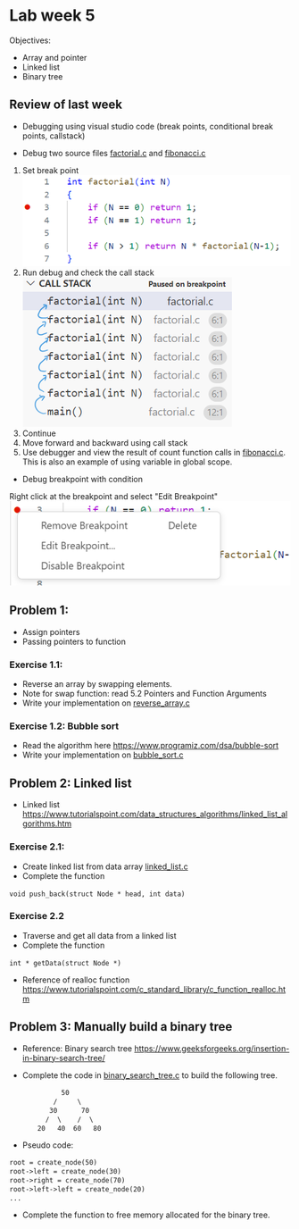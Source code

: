 # Lab week 5
Objectives:
- Array and pointer
- Linked list
- Binary tree


## Review of last week
- Debugging using visual studio code (break points, conditional break points, callstack)

- Debug two source files [factorial.c](factorial.c) and [fibonacci.c](fibonacci.c)

1. Set break point
![Alt text](breakpoint.png)
2. Run debug and check the call stack
![Alt text](callstack.png)
3. Continue 
4. Move forward and backward using call stack
5. Use debugger and view the result of count function calls in [fibonacci.c](fibonacci.c). This is also an example of using variable in global scope. 

- Debug breakpoint with condition

Right click at the breakpoint and select "Edit Breakpoint"
![Alt text](condition_breakpoint.png)

## Problem 1: 
- Assign pointers 
- Passing pointers to function

### Exercise 1.1:
- Reverse an array by swapping elements.
- Note for swap function: read 5.2 Pointers and Function Arguments
- Write your implementation on [reverse_array.c](reverse_array.c)

### Exercise 1.2: Bubble sort
- Read the algorithm here 
https://www.programiz.com/dsa/bubble-sort
- Write your implementation on [bubble_sort.c](bubble_sort.c)

## Problem 2: Linked list
- Linked list https://www.tutorialspoint.com/data_structures_algorithms/linked_list_algorithms.htm

### Exercise 2.1:
- Create linked list from data array
[linked_list.c](linked_list.c)
- Complete the function

`void push_back(struct Node * head, int data)`

### Exercise 2.2
- Traverse and get all data from a linked list
- Complete the function

`int * getData(struct Node *)`

- Reference of realloc function
https://www.tutorialspoint.com/c_standard_library/c_function_realloc.htm

## Problem 3: Manually build a binary tree
- Reference: Binary search tree https://www.geeksforgeeks.org/insertion-in-binary-search-tree/

- Complete the code in [binary_search_tree.c](binary_search_tree.c) to build the following tree.

```  
             50
           /     \
          30      70
         /  \    /  \
       20   40  60   80 
```
- Pseudo code:

```
root = create_node(50)
root->left = create_node(30)
root->right = create_node(70)
root->left->left = create_node(20)
...
```

- Complete the function to free memory allocated for the binary tree.




